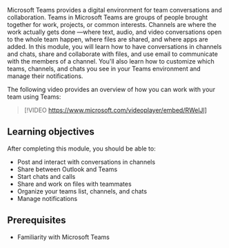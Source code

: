 Microsoft Teams provides a digital environment for team conversations and collaboration. Teams in Microsoft Teams are groups of people brought together for work, projects, or common interests. Channels are where the work actually gets done —where text, audio, and video conversations open to the whole team happen, where files are shared, and where apps are added. In this module, you will learn how to have conversations in channels and chats, share and collaborate with files, and use email to communicate with the members of a channel. You'll also learn how to customize which teams, channels, and chats you see in your Teams environment and manage their notifications.

The following video provides an overview of how you can work with your team using Teams:

> [!VIDEO https://www.microsoft.com/videoplayer/embed/RWelJl]

## Learning objectives

After completing this module, you should be able to:

* Post and interact with conversations in channels
* Share between Outlook and Teams
* Start chats and calls
* Share and work on files with teammates
* Organize your teams list, channels, and chats
* Manage notifications

## Prerequisites

* Familiarity with Microsoft Teams
